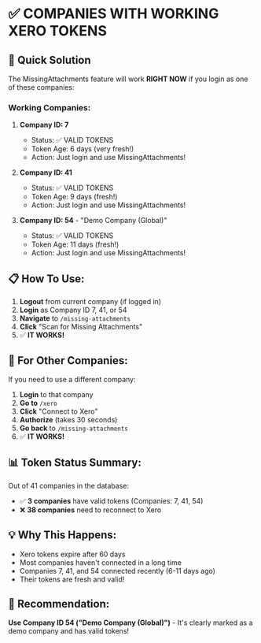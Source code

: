 # ✅ COMPANIES WITH WORKING XERO TOKENS

## 🎯 Quick Solution

The MissingAttachments feature will work **RIGHT NOW** if you login as one of these companies:

### Working Companies:

1. **Company ID: 7** 
   - Status: ✅ VALID TOKENS
   - Token Age: 6 days (very fresh!)
   - Action: Just login and use MissingAttachments!

2. **Company ID: 41**
   - Status: ✅ VALID TOKENS  
   - Token Age: 9 days (fresh!)
   - Action: Just login and use MissingAttachments!

3. **Company ID: 54** - "Demo Company (Global)"
   - Status: ✅ VALID TOKENS
   - Token Age: 11 days (fresh!)
   - Action: Just login and use MissingAttachments!

## 📋 How To Use:

1. **Logout** from current company (if logged in)
2. **Login** as Company ID 7, 41, or 54
3. **Navigate** to `/missing-attachments`
4. **Click** "Scan for Missing Attachments"
5. ✅ **IT WORKS!**

## 🔧 For Other Companies:

If you need to use a different company:

1. **Login** to that company
2. **Go to** `/xero`
3. **Click** "Connect to Xero"
4. **Authorize** (takes 30 seconds)
5. **Go back** to `/missing-attachments`
6. ✅ **IT WORKS!**

## 📊 Token Status Summary:

Out of 41 companies in the database:
- ✅ **3 companies** have valid tokens (Companies: 7, 41, 54)
- ❌ **38 companies** need to reconnect to Xero

## 💡 Why This Happens:

- Xero tokens expire after 60 days
- Most companies haven't connected in a long time
- Companies 7, 41, and 54 connected recently (6-11 days ago)
- Their tokens are fresh and valid!

## 🚀 Recommendation:

**Use Company ID 54 ("Demo Company (Global)")** - It's clearly marked as a demo company and has valid tokens!

